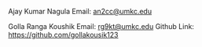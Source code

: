Ajay Kumar Nagula
Email: an2cc@umkc.edu


Golla Ranga Koushik
Email: rg9kt@umkc.edu
Github Link: https://github.com/gollakousik123
